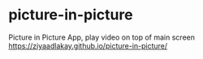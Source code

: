 # picture-in-picture
Picture in Picture App, play video on top of main screen
https://ziyaadlakay.github.io/picture-in-picture/
